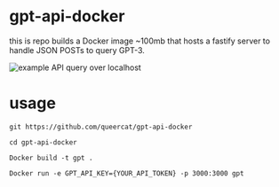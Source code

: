# gpt-api-docker
this is repo builds a Docker image ~100mb that hosts a fastify server to handle JSON POSTs to query GPT-3.

![example API query over localhost](https://user-images.githubusercontent.com/22136781/216764304-d58cc7ec-bdfa-4be6-805e-1413db33a7b7.gif)

# usage

`git https://github.com/queercat/gpt-api-docker`

`cd gpt-api-docker`

`Docker build -t gpt .`

`Docker run -e GPT_API_KEY={YOUR_API_TOKEN} -p 3000:3000 gpt`
